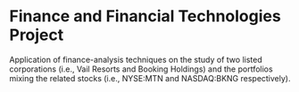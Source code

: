 # Finance and Financial Technologies Project
Application of finance-analysis techniques on the study of two listed corporations (i.e., Vail Resorts and Booking Holdings) and the portfolios mixing the related stocks (i.e., NYSE:MTN and NASDAQ:BKNG respectively).
